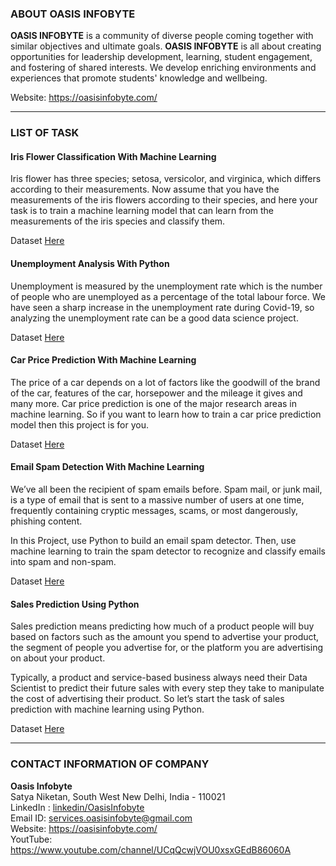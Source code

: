 ### ABOUT OASIS INFOBYTE

**OASIS INFOBYTE** is a community of diverse people coming together with similar objectives and ultimate goals. 
**OASIS INFOBYTE** is all about creating opportunities for leadership development, learning, student engagement, and fostering of shared interests. We develop enriching environments and experiences that promote students' knowledge and wellbeing.

Website: https://oasisinfobyte.com/

---

### LIST OF TASK

#### Iris Flower Classification With Machine Learning
Iris flower has three species; setosa, versicolor, and virginica, which differs according to their
measurements. Now assume that you have the measurements of the iris flowers according to
their species, and here your task is to train a machine learning model that can learn from the
measurements of the iris species and classify them.

Dataset [Here](https://www.kaggle.com/datasets/saurabh00007/iriscsv)

#### Unemployment Analysis With Python
Unemployment is measured by the unemployment rate which is the number of people
who are unemployed as a percentage of the total labour force. We have seen a sharp
increase in the unemployment rate during Covid-19, so analyzing the unemployment rate
can be a good data science project. 

Dataset [Here](https://www.kaggle.com/datasets/gokulrajkmv/unemployment-in-india)

#### Car Price Prediction With Machine Learning
The price of a car depends on a lot of factors like the goodwill of the brand of the car,
features of the car, horsepower and the mileage it gives and many more. Car price
prediction is one of the major research areas in machine learning. So if you want to learn
how to train a car price prediction model then this project is for you.

Dataset [Here](https://raw.githubusercontent.com/amankharwal/Website-data/master/CarPrice.csv)

#### Email Spam Detection With Machine Learning
We’ve all been the recipient of spam emails before. Spam mail, or junk mail, is a type of email
that is sent to a massive number of users at one time, frequently containing cryptic
messages, scams, or most dangerously, phishing content.

In this Project, use Python to build an email spam detector. Then, use machine learning to
train the spam detector to recognize and classify emails into spam and non-spam.

Dataset [Here](https://www.kaggle.com/datasets/uciml/sms-spam-collection-dataset)

#### Sales Prediction Using Python
Sales prediction means predicting how much of a product people will buy based on factors
such as the amount you spend to advertise your product, the segment of people you
advertise for, or the platform you are advertising on about your product.

Typically, a product and service-based business always need their Data Scientist to predict
their future sales with every step they take to manipulate the cost of advertising their
product. So let’s start the task of sales prediction with machine learning using Python.

Dataset [Here](https://www.kaggle.com/datasets/bumba5341/advertisingcsv)

---

### CONTACT INFORMATION OF COMPANY

**Oasis Infobyte**<br/>
Satya Niketan, South West New Delhi, India - 110021<br/>
LinkedIn : [linkedin/OasisInfobyte](https://www.linkedin.com/company/oasis-infobyte/)	<br/>
Email ID: services.oasisinfobyte@gmail.com<br/>
Website: https://oasisinfobyte.com/<br/>
YoutTube: https://www.youtube.com/channel/UCqQcwjVOU0xsxGEdB86060A

